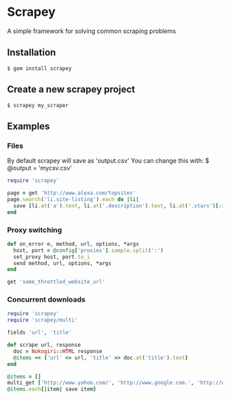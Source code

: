 # Scrapey

A simple framework for solving common scraping problems

## Installation

    $ gem install scrapey

## Create a new scrapey project

    $ scrapey my_scraper

## Examples

### Files
By default scrapey will save as 'output.csv'
You can change this with:
    $ @output = 'mycsv.csv'

```ruby
require 'scrapey'

page = get 'http://www.alexa.com/topsites'
page.search('li.site-listing').each do |li|
  save [li.at('a').text, li.at('.description').text, li.at('.stars')[:title]]
end
```

### Proxy switching

```ruby
def on_error e, method, url, options, *args
  host, port = @config['proxies'].sample.split(':')
  set_proxy host, port.to_i
  send method, url, options, *args
end

get 'some_throttled_website_url'
```

### Concurrent downloads

```ruby
require 'scrapey'
require 'scrapey/multi'

fields 'url', 'title'

def scrape url, response
  doc = Nokogiri::HTML response
  @items << {'url' => url, 'title' => doc.at('title').text}
end

@items = []
multi_get ['http://www.yahoo.com/', 'http://www.google.com.', 'http://www.bing.com/'], :threads => 3, :callback => :scrape
@items.each{|item| save item}
```
